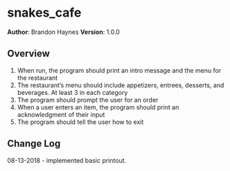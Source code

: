 # snakes_cafe

**Author**: Brandon Haynes
**Version**: 1.0.0

## Overview
1. When run, the program should print an intro message and the menu for the restaurant
2. The restaurant’s menu should include appetizers, entrees, desserts, and beverages. At least 3 in each category
3. The program should prompt the user for an order
4. When a user enters an item, the program should print an acknowledgment of their input
5. The program should tell the user how to exit

## Change Log
08-13-2018 - implemented basic printout.
